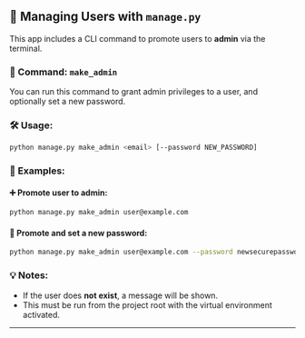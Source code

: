 ## 🔧 Managing Users with `manage.py`

This app includes a CLI command to promote users to **admin** via the terminal.

### 📜 Command: `make_admin`

You can run this command to grant admin privileges to a user, and optionally set a new password.

### 🛠 Usage:

```bash
python manage.py make_admin <email> [--password NEW_PASSWORD]
```

### 📌 Examples:

#### ➕ Promote user to admin:

```bash
python manage.py make_admin user@example.com
```

#### 🔐 Promote and set a new password:

```bash
python manage.py make_admin user@example.com --password newsecurepassword123
```

### 💡 Notes:

* If the user does **not exist**, a message will be shown.
* This must be run from the project root with the virtual environment activated.

---